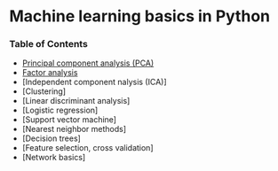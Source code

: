 # Machine learning basics in Python

### Table of Contents

* [Principal component analysis (PCA)](https://github.com/ellieshuojin/JupyterNotebook/blob/master/PCA.ipynb)
* [Factor analysis](https://github.com/ellieshuojin/JupyterNotebook/blob/master/FactorAnalysis.ipynb)
* [Independent component nalysis (ICA)]
* [Clustering]
* [Linear discriminant analysis]
* [Logistic regression]
* [Support vector machine]
* [Nearest neighbor methods]
* [Decision trees]
* [Feature selection, cross validation]
* [Network basics]
